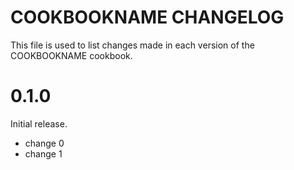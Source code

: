 # COOKBOOKNAME CHANGELOG

This file is used to list changes made in each version of the COOKBOOKNAME cookbook.

# 0.1.0

Initial release.

- change 0
- change 1

